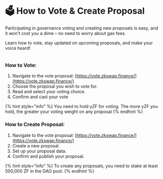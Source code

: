 # 🗳 How to Vote & Create Proposal

Participating in governance voting and creating new proposals is easy, and it won't cost you a dime – no need to worry about gas fees.&#x20;

Learn how to vote, stay updated on upcoming proposals, and make your voice heard!

<figure><img src="https://lh7-us.googleusercontent.com/Oii3bYBN9T9rBqElh---PQadmDXheLL3Pj0hDQDUkuUgeWI0L03x-kTxgrWGG8scsxC9I2sN13cBdu1NYNPo4Zvq__0bE1vAOL3xc8VcLwiTgyBu9wsDCt9i07NL25C0Vs8OzZValVS7gWgDETYgFcZlig=s2048" alt=""><figcaption></figcaption></figure>

### How to Vote:

1. Navigate to the vote proposal: [https://vote.zkswap.finance/](https://vote.zkswap.finance/)
2. Choose the proposal you wish to vote for.
3. Read and select your voting choice.
4. Confirm and cast your vote

{% hint style="info" %}
You need to hold yZF for voting. The more yZF you hold, the greater your voting weight on any proposal
{% endhint %}



### How to Create Proposal:

1. Navigate to the vote proposal: [https://vote.zkswap.finance/](https://vote.zkswap.finance/)
2. Create a new proposal.&#x20;
3. Set up your proposal data.&#x20;
4. Confirm and publish your proposal.

{% hint style="info" %}
To create any proposals, you need to stake at least 500,000 ZF in the DAO pool.
{% endhint %}
